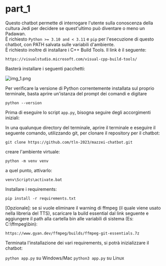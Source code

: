 # part_1
Questo chatbot permette di interrogare l'utente sulla conoscenza della cultura Jedi per decidere se quest'ultimo può diventare o meno un Padawan.  
È richiesto ```Python >= 3.10 and < 3.11``` e ```pip``` per l'esecuzione di questo chatbot, con PATH salvata sulle variabili d'ambiente.  
È richiesto inoltre di installare i C++ Build Tools. Il link è il seguente:  

```https://visualstudio.microsoft.com/visual-cpp-build-tools/```

Basterà installare i seguenti pacchetti:  

![img_1.png](images/img.png)

Per verificare la versione di Python correntemente installata sul proprio terminale, basta aprire un'istanza del prompt 
dei comandi e digitare  

```python --version```

Prima di eseguire lo script ```app.py```, bisogna seguire degli accorgimenti iniziali:

In una qualunque directory del terminale, aprire il terminale e eseguire il seguente comando, utilizzando git, per clonare 
il repository per il chatbot:  

```git clone https://github.com/tln-2023/mazzei-chatbot.git```

creare l'ambiente virtuale:  

```python -m venv venv```

a quel punto, attivarlo:  

```venv\Scripts\activate.bat```

Installare i requirements:  

```pip install -r requirements.txt```

[Opzionale]: se si vuole eliminare il warning di ffmpeg (il quale viene usato nella libreria del TTS), scaricare la build essential dal link seguente e aggiungere il path alla cartella bin alle variabili di sistema (Es: C:\ffmpeg\bin):  

```https://www.gyan.dev/ffmpeg/builds/ffmpeg-git-essentials.7z```

Terminata l'installazione dei vari requirements, si potrà inizializzare il chatbot:

```python app.py``` su Windows/Mac
```python3 app.py``` su Linux